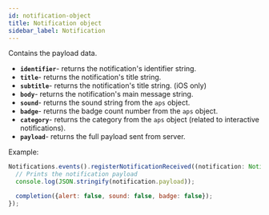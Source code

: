 ```yaml
---
id: notification-object
title: Notification object
sidebar_label: Notification
---
```


Contains the payload data.

- **`identifier`**- returns the notification's identifier string.
- **`title`**- returns the notification's title string.
- **`subtitle`**- returns the notification's title string. (iOS only)
- **`body`**- returns the notification's main message string.
- **`sound`**- returns the sound string from the `aps` object.
- **`badge`**- returns the badge count number from the `aps` object.
- **`category`**- returns the category from the `aps` object (related to interactive notifications).
- **`payload`**- returns the full payload sent from server.

Example:
```js
Notifications.events().registerNotificationReceived((notification: Notification, completion: (response: NotificationCompletion) => void) => {
  // Prints the notification payload
  console.log(JSON.stringify(notification.payload));

  completion({alert: false, sound: false, badge: false});
});
```